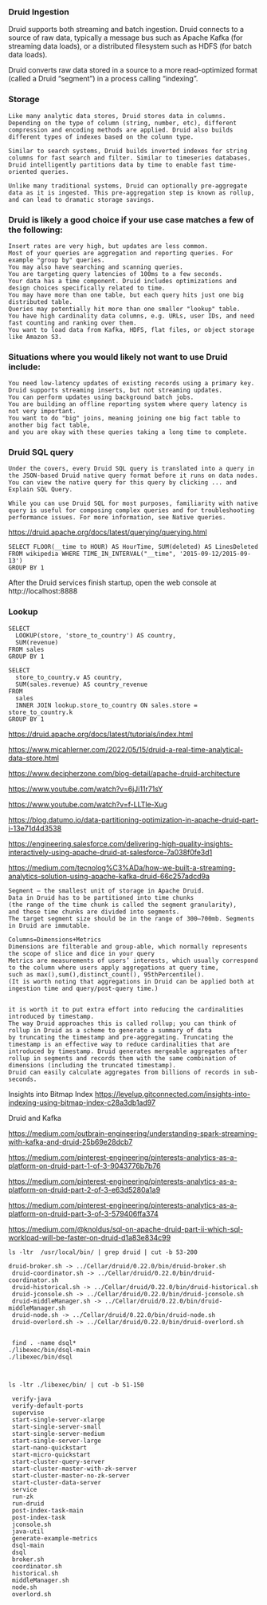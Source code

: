 ### Druid Ingestion
Druid supports both streaming and batch ingestion. 
Druid connects to a source of raw data, typically a message bus such as Apache Kafka (for streaming data loads), or a distributed filesystem such as HDFS (for batch data loads).

Druid converts raw data stored in a source to a more read-optimized format (called a Druid “segment”) in a process calling “indexing”.

### Storage
```
Like many analytic data stores, Druid stores data in columns. Depending on the type of column (string, number, etc), different compression and encoding methods are applied. Druid also builds different types of indexes based on the column type.

Similar to search systems, Druid builds inverted indexes for string columns for fast search and filter. Similar to timeseries databases, Druid intelligently partitions data by time to enable fast time-oriented queries.

Unlike many traditional systems, Druid can optionally pre-aggregate data as it is ingested. This pre-aggregation step is known as rollup, and can lead to dramatic storage savings.
```


### Druid is likely a good choice if your use case matches a few of the following:
```
Insert rates are very high, but updates are less common.
Most of your queries are aggregation and reporting queries. For example "group by" queries. 
You may also have searching and scanning queries.
You are targeting query latencies of 100ms to a few seconds.
Your data has a time component. Druid includes optimizations and design choices specifically related to time.
You may have more than one table, but each query hits just one big distributed table. 
Queries may potentially hit more than one smaller "lookup" table.
You have high cardinality data columns, e.g. URLs, user IDs, and need fast counting and ranking over them.
You want to load data from Kafka, HDFS, flat files, or object storage like Amazon S3.
```

### Situations where you would likely not want to use Druid include:
```
You need low-latency updates of existing records using a primary key. 
Druid supports streaming inserts, but not streaming updates.
You can perform updates using background batch jobs.
You are building an offline reporting system where query latency is not very important.
You want to do "big" joins, meaning joining one big fact table to another big fact table, 
and you are okay with these queries taking a long time to complete.
```


###  Druid SQL query
```
Under the covers, every Druid SQL query is translated into a query in the JSON-based Druid native query format before it runs on data nodes. You can view the native query for this query by clicking ... and Explain SQL Query.

While you can use Druid SQL for most purposes, familiarity with native query is useful for composing complex queries and for troubleshooting performance issues. For more information, see Native queries.
```
https://druid.apache.org/docs/latest/querying/querying.html


```
SELECT FLOOR(__time to HOUR) AS HourTime, SUM(deleted) AS LinesDeleted
FROM wikipedia WHERE TIME_IN_INTERVAL("__time", '2015-09-12/2015-09-13')
GROUP BY 1
```


After the Druid services finish startup, open the web console at http://localhost:8888

### Lookup
```
SELECT
  LOOKUP(store, 'store_to_country') AS country,
  SUM(revenue)
FROM sales
GROUP BY 1

SELECT
  store_to_country.v AS country,
  SUM(sales.revenue) AS country_revenue
FROM
  sales
  INNER JOIN lookup.store_to_country ON sales.store = store_to_country.k
GROUP BY 1
```


https://druid.apache.org/docs/latest/tutorials/index.html

https://www.micahlerner.com/2022/05/15/druid-a-real-time-analytical-data-store.html

https://www.decipherzone.com/blog-detail/apache-druid-architecture

https://www.youtube.com/watch?v=6jJi11r71sY

https://www.youtube.com/watch?v=f-LLTle-Xug

https://blog.datumo.io/data-partitioning-optimization-in-apache-druid-part-i-13e71d4d3538

https://engineering.salesforce.com/delivering-high-quality-insights-interactively-using-apache-druid-at-salesforce-7a038f0fe3d1

https://medium.com/tecnolog%C3%ADa/how-we-built-a-streaming-analytics-solution-using-apache-kafka-druid-66c257adcd9a 

```
Segment — the smallest unit of storage in Apache Druid. 
Data in Druid has to be partitioned into time chunks
(the range of the time chunk is called the segment granularity), 
and these time chunks are divided into segments. 
The target segment size should be in the range of 300–700mb. Segments in Druid are immutable.

Columns=Dimensions+Metrics
Dimensions are filterable and group-able, which normally represents the scope of slice and dice in your query
Metrics are measurements of users’ interests, which usually correspond to the column where users apply aggregations at query time, 
such as max(),sum(),distinct_count(), 95thPercentile(). 
(It is worth noting that aggregations in Druid can be applied both at ingestion time and query/post-query time.)


it is worth it to put extra effort into reducing the cardinalities introduced by timestamp. 
The way Druid approaches this is called rollup; you can think of rollup in Druid as a scheme to generate a summary of data 
by truncating the timestamp and pre-aggregating. Truncating the timestamp is an effective way to reduce cardinalities that are introduced by timestamp. Druid generates mergeable aggregates after rollup in segments and records them with the same combination of dimensions (including the truncated timestamp). 
Druid can easily calculate aggregates from billions of records in sub-seconds.
```
Insights into Bitmap Index
https://levelup.gitconnected.com/insights-into-indexing-using-bitmap-index-c28a3db1ad97

Druid and Kafka

https://medium.com/outbrain-engineering/understanding-spark-streaming-with-kafka-and-druid-25b69e28dcb7

https://medium.com/pinterest-engineering/pinterests-analytics-as-a-platform-on-druid-part-1-of-3-9043776b7b76

https://medium.com/pinterest-engineering/pinterests-analytics-as-a-platform-on-druid-part-2-of-3-e63d5280a1a9

https://medium.com/pinterest-engineering/pinterests-analytics-as-a-platform-on-druid-part-3-of-3-579406ffa374


https://medium.com/@knoldus/sql-on-apache-druid-part-ii-which-sql-workload-will-be-faster-on-druid-d1a83e834c99

```
ls -ltr  /usr/local/bin/ | grep druid | cut -b 53-200

druid-broker.sh -> ../Cellar/druid/0.22.0/bin/druid-broker.sh
 druid-coordinator.sh -> ../Cellar/druid/0.22.0/bin/druid-coordinator.sh
 druid-historical.sh -> ../Cellar/druid/0.22.0/bin/druid-historical.sh
 druid-jconsole.sh -> ../Cellar/druid/0.22.0/bin/druid-jconsole.sh
 druid-middleManager.sh -> ../Cellar/druid/0.22.0/bin/druid-middleManager.sh
 druid-node.sh -> ../Cellar/druid/0.22.0/bin/druid-node.sh
 druid-overlord.sh -> ../Cellar/druid/0.22.0/bin/druid-overlord.sh
 
 
 find . -name dsql*
./libexec/bin/dsql-main
./libexec/bin/dsql



ls -ltr ./libexec/bin/ | cut -b 51-150

 verify-java
 verify-default-ports
 supervise
 start-single-server-xlarge
 start-single-server-small
 start-single-server-medium
 start-single-server-large
 start-nano-quickstart
 start-micro-quickstart
 start-cluster-query-server
 start-cluster-master-with-zk-server
 start-cluster-master-no-zk-server
 start-cluster-data-server
 service
 run-zk
 run-druid
 post-index-task-main
 post-index-task
 jconsole.sh
 java-util
 generate-example-metrics
 dsql-main
 dsql
 broker.sh
 coordinator.sh
 historical.sh
 middleManager.sh
 node.sh
 overlord.sh
```
